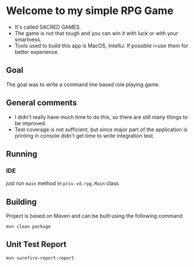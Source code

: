 # Welcome to my simple RPG Game

* It's called SACRED GAMES.
* The game is not that tough and you can win it with luck or with your smartness.
* Tools used to build this app is MacOS, IntelliJ. If possible i=use them for better experience.

## Goal
The goal was to write a command line based role playing game.

## General comments
* I didn't really have much time to do this, so there are still many things to be improved.
* Test coverage is not sufficient, but since major part of the application is printing in console didn't get time to write integration test.

## Running
### IDE
just run `main` method in `priv.vd.rpg.Main` class



## Building

Project is based on Maven and can be built using the following command
```
mvn clean package
```

## Unit Test Report
```
mvn surefire-report:report
```
